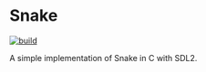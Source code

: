 # Snake
[![build](https://github.com/claudemuller/snake/actions/workflows/c.yml/badge.svg)](https://github.com/claudemuller/snake/actions/workflows/c.yml)

A simple implementation of Snake in C with SDL2.
